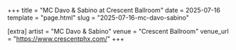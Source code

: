 +++
title = "MC Davo & Sabino at Crescent Ballroom"
date = 2025-07-16
template = "page.html"
slug = "2025-07-16-mc-davo-sabino"

[extra]
artist = "MC Davo & Sabino"
venue = "Crescent Ballroom"
venue_url = "https://www.crescentphx.com/"
+++
